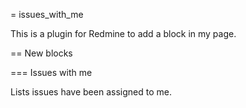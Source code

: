 = issues_with_me

This is a plugin for Redmine to add a block in my page.

== New blocks

=== Issues with me

Lists issues have been assigned to me.
